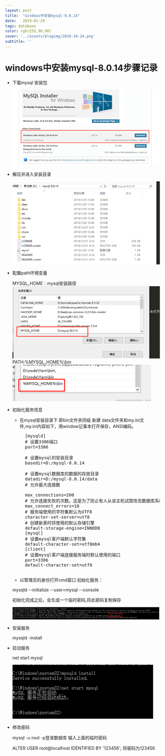 ```yaml
---
layout: post
title:  "windows中安装mysql-8.0.14"
date:   2019-01-29
tags: database
color: rgb(255,90,90)
cover: '../assets/blogimg/2018-10-24.png'
subtitle: ''
---
```

# windows中安装mysql-8.0.14步骤记录

- 下载mysql 安装包

	<img src="/assets/imgages/2019/01290001.png">


- 解压并进入安装目录 
	
	<img src="/assets/imgages/2019/01290002.png">

- 配置path环境变量
	
	MYSQL_HOME：mysql安装路径
	<img src="/assets/imgages/2019/01290003.png">
	PATH:%MYSQL_HOME%\bin
	<img src="/assets/imgages/2019/01290004.png">

- 初始化服务信息
	
	- 在mysql安装目录下 即bin文件夹同级 新建 data文件夹和my.ini文件,my.ini内容如下，用window记事本打开保存，ANSI编码。

		<pre>
		[mysqld]
		# 设置3306端口
		port=3306

		# 设置mysql的安装目录
		basedir=D:/mysql-8.0.14

		# 设置mysql数据库的数据的存放目录
		datadir=D:/mysql-8.0.14/data
		# 允许最大连接数

		max_connections=200
		# 允许连接失败的次数。这是为了防止有人从该主机试图攻击数据库系统
		max_connect_errors=10
		# 服务端使用的字符集默认为UTF8
		character-set-server=utf8
		# 创建新表时将使用的默认存储引擎
		default-storage-engine=INNODB
		[mysql]
		# 设置mysql客户端默认字符集
		default-character-set=utf8mb4
		[client]
		# 设置mysql客户端连接服务端时默认使用的端口
		port=3306
		default-character-set=utf8
		</pre>

	- 以管理员的身份打开cmd窗口 初始化服务：

	mysqld --initialize --user=mysql --console
	
	初始化完成之后，会生成一个临时密码,将此密码复制保存

	<img src="/assets/imgages/2019/01290005.png">

- 安装服务

	mysqld -install

- 启动服务

	net start mysql

	<img src="/assets/imgages/2019/01290006.png">

- 修改密码 

	mysql -u root -p登录数据库 输入上面的临时密码

	ALTER USER root@localhost IDENTIFIED  BY '123456'; 将密码为123456

[jekyll-docs]: https://www.baidu.com
[jekyll-gh]:   https://github.com/jekyll/jekyll
[jekyll-talk]: https://talk.jekyllrb.com/
